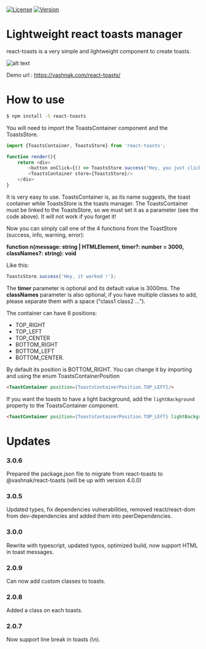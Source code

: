 [![License](https://img.shields.io/npm/l/react-toasts.svg)](https://opensource.org/licenses/ISC)
[![Version](https://img.shields.io/npm/v/react-toasts.svg)](https://www.npmjs.com/package/react-toasts)

Lightweight react toasts manager
==========

react-toasts is a very simple and lightweight component to create toasts.

![alt text](https://github.com/Vashnak/react-toasts/blob/master/demo.gif?raw=true)

Demo url : https://vashnak.com/react-toasts/

# How to use

``` sh
$ npm install -S react-toasts
```

You will need to import the ToastsContainer component and the ToastsStore.

``` js
import {ToastsContainer, ToastsStore} from 'react-toasts';

function render(){
    return <div>
        <button onClick={() => ToastsStore.success("Hey, you just clicked!")}>Click me</button>
        <ToastsContainer store={ToastsStore}/>
    </div>
}
```

It is very easy to use. ToastsContainer is, as its name suggests, the toast container while ToastsStore is the toasts manager.
The ToastsContainer must be linked to the ToastsStore, so we must set it as a parameter (see the code above). It will not work if you forget it!

Now you can simply call one of the 4 functions from the ToastStore (success, info, warning, error):

**function n(message: string | HTMLElement, timer?: number = 3000, classNames?: string): void**

Like this: 
``` js
ToastsStore.success('Hey, it worked !');
```

The **timer** parameter is optional and its default value is 3000ms.
The **classNames** parameter is also optional, if you have multiple classes to add, please separate them with a space ("class1 class2 ...").

The container can have 6 positions:
- TOP_RIGHT
- TOP_LEFT
- TOP_CENTER
- BOTTOM_RIGHT
- BOTTOM_LEFT
- BOTTOM_CENTER. 

By default its position is BOTTOM_RIGHT. You can change it by importing and using the enum ToastsContainerPosition

``` html
<ToastContainer position={ToastsContainerPosition.TOP_LEFT}/>
```

If you want the toasts to have a light background, add the `lightBackground` property to the ToastsContainer component.

``` html
<ToastContainer position={ToastsContainerPosition.TOP_LEFT} lightBackground/>
```

# Updates
### 3.0.6
Prepared the package.json file to migrate from react-toasts to @vashnak/react-toasts (will be up with version 4.0.0)
### 3.0.5
Updated types, fix dependencies vulnerabilities, removed react/react-dom from dev-dependencies and added them into peerDependencies.
### 3.0.0
Rewrite with typescript, updated typos, optimized build, now support HTML in toast messages.
### 2.0.9
Can now add custom classes to toasts.
### 2.0.8
Added a class on each toasts.
### 2.0.7
Now support line break in toasts (\n).
